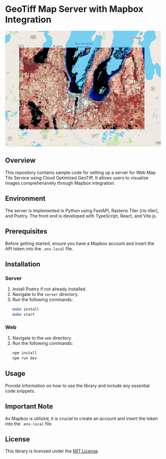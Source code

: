 # GeoTiff Map Server with Mapbox Integration

![DEMO](demo_image.png)

## Overview

This repository contains sample code for setting up a server for Web Map Tile Service using Cloud Optimized GeoTiff. It allows users to visualize images comprehensively through Mapbox integration.

## Environment

The server is implemented in Python using FastAPI, Rasterio Tiler (rio-tiler), and Poetry. The front end is developed with TypeScript, React, and Vite.js.

## Prerequisites

Before getting started, ensure you have a Mapbox account and insert the API token into the `.env.local` file.

## Installation

### Server

1. Install Poetry if not already installed.
2. Navigate to the `server` directory.
3. Run the following commands:
   ```bash
   make install
   make start
   ```

### Web

1. Navigate to the `web` directory.
2. Run the following commands:
   ```bash
   npm install
   npm run dev
   ```

## Usage

Provide information on how to use the library and include any essential code snippets.

## Important Note

As Mapbox is utilized, it is crucial to create an account and insert the token into the `.env.local` file.

## License

This library is licensed under the [MIT License](LICENSE).
